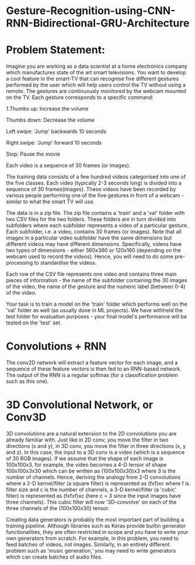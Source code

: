 # Gesture-Recognition-using-CNN-RNN-Bidirectional-GRU-Architecture
# Problem Statement:
Imagine you are working as a data scientist at a home electronics company which manufactures state of the art smart televisions. You want to develop a cool feature in the smart-TV that can recognise five different gestures performed by the user which will help users control the TV without using a remote. The gestures are continuously monitored by the webcam mounted on the TV. Each gesture corresponds to a specific command:

1.Thumbs up: Increase the volume

Thumbs down: Decrease the volume

Left swipe: 'Jump' backwards 10 seconds

Right swipe: 'Jump' forward 10 seconds

Stop: Pause the movie

Each video is a sequence of 30 frames (or images).

The training data consists of a few hundred videos categorised into one of the five classes. Each video (typically 2-3 seconds long) is divided into a sequence of 30 frames(images). These videos have been recorded by various people performing one of the five gestures in front of a webcam - similar to what the smart TV will use.

The data is in a zip file. The zip file contains a 'train' and a 'val' folder with two CSV files for the two folders. These folders are in turn divided into subfolders where each subfolder represents a video of a particular gesture. Each subfolder, i.e. a video, contains 30 frames (or images). Note that all images in a particular video subfolder have the same dimensions but different videos may have different dimensions. Specifically, videos have two types of dimensions - either 360x360 or 120x160 (depending on the webcam used to record the videos). Hence, you will need to do some pre-processing to standardise the videos.

Each row of the CSV file represents one video and contains three main pieces of information - the name of the subfolder containing the 30 images of the video, the name of the gesture and the numeric label (between 0-4) of the video.

Your task is to train a model on the 'train' folder which performs well on the 'val' folder as well (as usually done in ML projects). We have withheld the test folder for evaluation purposes - your final model's performance will be tested on the 'test' set.

# Convolutions + RNN
The conv2D network will extract a feature vector for each image, and a sequence of these feature vectors is then fed to an RNN-based network. The output of the RNN is a regular softmax (for a classification problem such as this one).

# 3D Convolutional Network, or Conv3D
3D convolutions are a natural extension to the 2D convolutions you are already familiar with. Just like in 2D conv, you move the filter in two directions (x and y), in 3D conv, you move the filter in three directions (x, y and z). In this case, the input to a 3D conv is a video (which is a sequence of 30 RGB images). If we assume that the shape of each image is 100x100x3, for example, the video becomes a 4-D tensor of shape 100x100x3x30 which can be written as (100x100x30)x3 where 3 is the number of channels. Hence, deriving the analogy from 2-D convolutions where a 2-D kernel/filter (a square filter) is represented as (fxf)xc where f is filter size and c is the number of channels, a 3-D kernel/filter (a 'cubic' filter) is represented as (fxfxf)xc (here c = 3 since the input images have three channels). This cubic filter will now '3D-convolve' on each of the three channels of the (100x100x30) tensor.

Creating data generators is probably the most important part of building a training pipeline. Although libraries such as Keras provide builtin generator functionalities, they are often restricted in scope and you have to write your own generators from scratch. For example, in this problem, you need to feed batches of videos, not images. Similarly, in an entirely different problem such as 'music generation,' you may need to write generators which can create batches of audio files.
